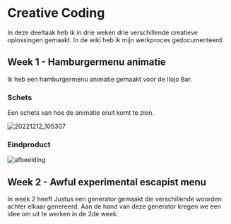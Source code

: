 # Creative Coding

In deze deeltaak heb ik in drie weken drie verschillende creatieve oplossingen gemaakt. In de wiki heb ik mijn werkproces gedocumenteerd.

## Week 1 - Hamburgermenu animatie

Ik heb een hamburgermenu animatie gemaakt voor de Ilojo Bar.

### Schets
Een schets van hoe de animatie eruit komt te zien.

![20221212_105307](https://user-images.githubusercontent.com/26089533/207380526-28c5c95e-6c09-41ab-8564-962c82254370.jpg)


### Eindproduct

![afbeelding](https://user-images.githubusercontent.com/26089533/207382429-b0142e0e-824d-4d33-be6e-ce52c81cfdea.png)


## Week 2 - Awful experimental escapist menu

In week 2 heeft Justus een generator gemaakt die verschillende woorden achter elkaar genereerd. Aan de hand van deze generator kregen we een idee om uit te werken in de 2de week.
